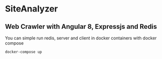 # SiteAnalyzer
## Web Crawler with Angular 8, Expressjs and Redis

You can simple run redis, server and client in docker containers with docker compose


    docker-compose up 
    
